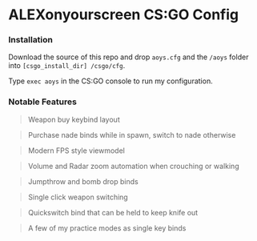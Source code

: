 # ALEXonyourscreen CS:GO Config

### Installation

Download the source of this repo and drop `aoys.cfg` and the `/aoys` folder into `[csgo_install_dir] /csgo/cfg`.

Type `exec aoys` in the CS:GO console to run my configuration.

### Notable Features

> Weapon buy keybind layout

> Purchase nade binds while in spawn, switch to nade otherwise

> Modern FPS style viewmodel

> Volume and Radar zoom automation when crouching or walking

> Jumpthrow and bomb drop binds

> Single click weapon switching

> Quickswitch bind that can be held to keep knife out

> A few of my practice modes as single key binds